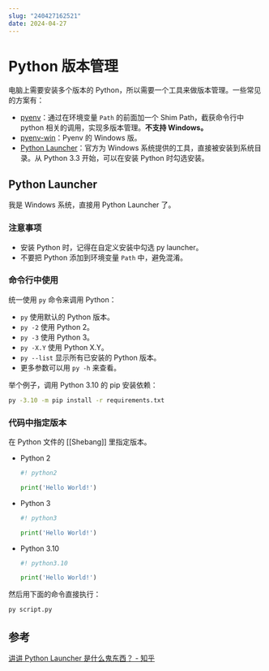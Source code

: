 ```yaml
---
slug: "240427162521"
date: 2024-04-27
---
```


# Python 版本管理

电脑上需要安装多个版本的 Python，所以需要一个工具来做版本管理。一些常见的方案有：

- [pyenv](https://github.com/pyenv/pyenv)：通过在环境变量 `Path` 的前面加一个 Shim Path，截获命令行中 python 相关的调用，实现多版本管理。**不支持 Windows。**
- [pyenv-win](https://github.com/pyenv-win/pyenv-win)：Pyenv 的 Windows 版。
- [Python Launcher](https://docs.python.org/3/using/windows.html#python-launcher-for-windows)：官方为 Windows 系统提供的工具，直接被安装到系统目录。从 Python 3.3 开始，可以在安装 Python 时勾选安装。

## Python Launcher

我是 Windows 系统，直接用 Python Launcher 了。

### 注意事项

- 安装 Python 时，记得在自定义安装中勾选 py launcher。
- 不要把 Python 添加到环境变量 `Path` 中，避免混淆。

### 命令行中使用

统一使用 `py` 命令来调用 Python：

- `py` 使用默认的 Python 版本。
- `py -2` 使用 Python 2。
- `py -3` 使用 Python 3。
- `py -X.Y` 使用 Python X.Y。
- `py --list` 显示所有已安装的 Python 版本。
- 更多参数可以用 `py -h` 来查看。

举个例子，调用 Python 3.10 的 pip 安装依赖：

``` bash
py -3.10 -m pip install -r requirements.txt
```

### 代码中指定版本

在 Python 文件的 [[Shebang]] 里指定版本。

- Python 2

    ``` python
    #! python2

    print('Hello World!')
    ```

- Python 3

    ``` python
    #! python3

    print('Hello World!')
    ```

- Python 3.10

    ``` python
    #! python3.10

    print('Hello World!')
    ```

然后用下面的命令直接执行：

``` bash
py script.py
```

## 参考

[讲讲 Python Launcher 是什么鬼东西？ - 知乎](https://zhuanlan.zhihu.com/p/387109071)
